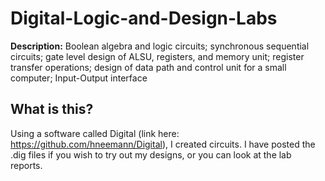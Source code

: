 # Digital-Logic-and-Design-Labs
**Description:** Boolean algebra and logic circuits; synchronous sequential circuits; gate level design of ALSU, registers, and memory unit; register transfer operations; design of data path and control unit for a small computer; Input-Output interface

What is this?
-
Using a software called Digital (link here: https://github.com/hneemann/Digital), I created circuits.
I have posted the .dig files if you wish to try out my designs, or you can look at the lab reports.
